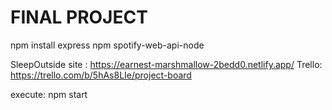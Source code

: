 # FINAL PROJECT

npm install express
npm spotify-web-api-node

SleepOutside site : https://earnest-marshmallow-2bedd0.netlify.app/
Trello: https://trello.com/b/5hAs8LIe/project-board

execute: npm start